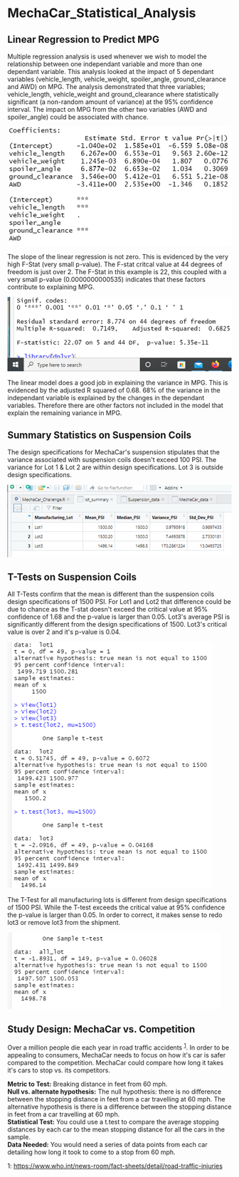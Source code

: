 # MechaCar_Statistical_Analysis

## Linear Regression to Predict MPG
Multiple regression analysis is used whenever we wish to model the relationship between one independant variable and more than one dependant variable. This analysis looked at the impact of 5 dependant variables (vehicle_length, vehicle_weight, spoiler_angle, ground_clearance and AWD) on MPG. The analysis demonstrated that three variables; vehicle_length, vehicle_weight and ground_clearance where statistically significant (a non-random amount of variance) at the 95% confidence interval. The impact on MPG from the other two variables (AWD and spoiler_angle) could be associated with chance.

![linear_regression](https://github.com/ryanmorin/MechaCar_Statistical_Analysis/blob/main/variable_significance.png)

The slope of the linear regression is not zero.  This is evidenced by the very high F-Stat (very small p-value). The F-stat critcal value at 44 degrees of freedom is just over 2.  The F-Stat in this example is 22, this coupled with a very small p-value (0.0000000000535) indicates that these factors contribute to explaining MPG.

![f-stat](https://github.com/ryanmorin/MechaCar_Statistical_Analysis/blob/main/fstat_r2.png)

The linear model does a good job in explaining the variance in MPG.  This is evidenced by the adjusted R squared of 0.68.  68% of the variance in the independant variable is explained by the changes in the dependant variables. Therefore there are other factors not included in the model that explain the remaining variance in MPG.

## Summary Statistics on Suspension Coils
The design specifications for MechaCar's suspension stipulates that the variance associated with suspension coils doesn't exceed 100 PSI.  The variance for Lot 1 & Lot 2 are within design specifications. Lot 3 is outside design specifications.

![Coil_psi](https://github.com/ryanmorin/MechaCar_Statistical_Analysis/blob/main/psi_variance.png)

## T-Tests on Suspension Coils
All T-Tests confirm that the mean is different than the suspension coils design specifications of 1500 PSI.  For Lot1 and Lot2 that difference could be due to chance as the T-stat doesn't exceed the critical value at 95% confidence of 1.68 and the p-value is larger than 0.05. Lot3's average PSI is significantly different from the design specifications of 1500. Lot3's critical value is over 2 and it's p-value is 0.04.

![ind_lots](https://github.com/ryanmorin/MechaCar_Statistical_Analysis/blob/main/individual_lots.png)

The T-Test for all manufacturing lots is different from design specifications of 1500 PSI. While the T-test exceeds the critical value at 95% confidence the p-value is larger than 0.05.  In order to correct, it makes sense to redo lot3 or remove lot3 from the shipment.

![all_lots](https://github.com/ryanmorin/MechaCar_Statistical_Analysis/blob/main/all_lot.png)

## Study Design: MechaCar vs. Competition

Over a million people die each year in road traffic accidents <sup>[1](#myfootnote1)</sup>. In order to be appealing to consumers, MechaCar needs to focus on how it's car is safer compared to the competition.  MechaCar could compare how long it takes it's cars to stop vs. its competitors.

<b>Metric to Test:</b> Breaking distance in feet from 60 mph.</br>
<b>Null vs. alternate hypothesis:</b> The null hypothesis: there is no difference between the stopping distance in feet from a car travelling at 60 mph. The alternative hypothesis is there is a difference between the stopping distance in feet from a car travelling at 60 mph.</br>
<b>Statistical Test:</b> You could use a t.test to compare the average stopping distances by each car to the mean stopping distance for all the cars in the sample.</br>
<b>Data Needed:</b> You would need a series of data points from each car detailing how long it took to come to a stop from 60 mph. 


<a name="myfootnote1">1</a>: https://www.who.int/news-room/fact-sheets/detail/road-traffic-injuries
